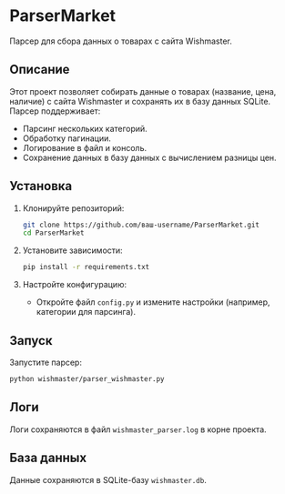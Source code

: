 # ParserMarket

Парсер для сбора данных о товарах с сайта Wishmaster.

## Описание
Этот проект позволяет собирать данные о товарах (название, цена, наличие) с сайта Wishmaster и сохранять их в базу данных SQLite. Парсер поддерживает:
- Парсинг нескольких категорий.
- Обработку пагинации.
- Логирование в файл и консоль.
- Сохранение данных в базу данных с вычислением разницы цен.

## Установка
1. Клонируйте репозиторий:
   ```bash
   git clone https://github.com/ваш-username/ParserMarket.git
   cd ParserMarket
   ```

2. Установите зависимости:
   ```bash
   pip install -r requirements.txt
   ```

3. Настройте конфигурацию:
   - Откройте файл `config.py` и измените настройки (например, категории для парсинга).

## Запуск
Запустите парсер:
```bash
python wishmaster/parser_wishmaster.py
```

## Логи
Логи сохраняются в файл `wishmaster_parser.log` в корне проекта.

## База данных
Данные сохраняются в SQLite-базу `wishmaster.db`.